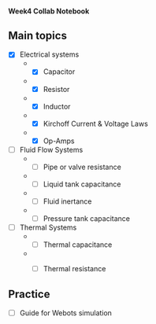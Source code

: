 #### Week4 Collab Notebook

Main topics
--------------------------------
- [x] Electrical systems
  * - [x] Capacitor
  * - [x] Resistor
  * - [x] Inductor
  * - [x] Kirchoff Current & Voltage Laws
  * - [x] Op-Amps
  
- [ ] Fluid Flow Systems
  * - [ ] Pipe or valve resistance
  * - [ ] Liquid tank capacitance
  * - [ ] Fluid inertance
  * - [ ] Pressure tank capacitance

- [ ] Thermal Systems
  * - [ ] Thermal capacitance
  * - [ ] Thermal resistance


Practice 
--------------------------------
- [ ] Guide for Webots simulation

 
